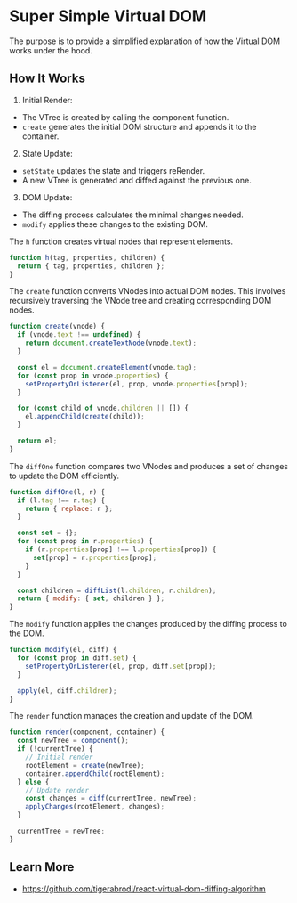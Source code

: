 # Super Simple Virtual DOM
The purpose is to provide a simplified explanation of how the Virtual DOM works under the hood.

## How It Works
1. Initial Render:
- The VTree is created by calling the component function.
- `create` generates the initial DOM structure and appends it to the container.

2. State Update:
- `setState` updates the state and triggers reRender.
- A new VTree is generated and diffed against the previous one.

3. DOM Update:
- The diffing process calculates the minimal changes needed.
- `modify` applies these changes to the existing DOM.


The `h` function creates virtual nodes that represent elements.

```js
function h(tag, properties, children) {
  return { tag, properties, children };
}
```

The `create` function converts VNodes into actual DOM nodes. This involves recursively traversing the VNode tree and creating corresponding DOM nodes.

```js
function create(vnode) {
  if (vnode.text !== undefined) {
    return document.createTextNode(vnode.text);
  }

  const el = document.createElement(vnode.tag);
  for (const prop in vnode.properties) {
    setPropertyOrListener(el, prop, vnode.properties[prop]);
  }

  for (const child of vnode.children || []) {
    el.appendChild(create(child));
  }

  return el;
}
```

The `diffOne` function compares two VNodes and produces a set of changes to update the DOM efficiently.

```js
function diffOne(l, r) {
  if (l.tag !== r.tag) {
    return { replace: r };
  }

  const set = {};
  for (const prop in r.properties) {
    if (r.properties[prop] !== l.properties[prop]) {
      set[prop] = r.properties[prop];
    }
  }

  const children = diffList(l.children, r.children);
  return { modify: { set, children } };
}
```

The `modify` function applies the changes produced by the diffing process to the DOM.

```js
function modify(el, diff) {
  for (const prop in diff.set) {
    setPropertyOrListener(el, prop, diff.set[prop]);
  }

  apply(el, diff.children);
}
```

The `render` function manages the creation and update of the DOM.

```js
function render(component, container) {
  const newTree = component();
  if (!currentTree) {
    // Initial render
    rootElement = create(newTree);
    container.appendChild(rootElement);
  } else {
    // Update render
    const changes = diff(currentTree, newTree);
    applyChanges(rootElement, changes);
  }

  currentTree = newTree;
}
```

## Learn More
- https://github.com/tigerabrodi/react-virtual-dom-diffing-algorithm